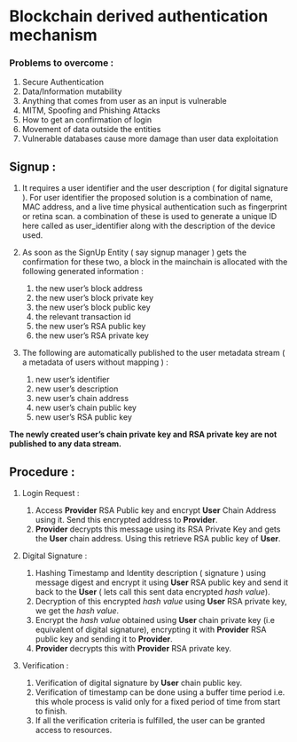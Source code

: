 # Blockchain derived authentication mechanism

### Problems to overcome :
 1. Secure Authentication
 2. Data/Information mutability
 3. Anything that comes from user as an input is vulnerable 
 4. MITM, Spoofing and Phishing Attacks
 5. How to get an confirmation of login
 6. Movement of data outside the entities
 7. Vulnerable databases cause more damage than user data exploitation

## Signup  :

1. It requires a user identifier and the user description ( for digital signature ). For user identifier the proposed solution is a combination of name, MAC address, and a live time physical authentication such as fingerprint or retina scan. a combination of these is used to generate a unique ID here called as user_identifier along with the description of the device used.

2. As soon as the SignUp Entity ( say signup manager ) gets the confirmation for these two, a block in the mainchain is allocated with the following generated information :
	1.  the new user’s block address
	2.  the new user’s block private key
	3.  the new user’s block public key
	4.  the relevant transaction id 
	5.  the new user’s RSA public key
	6.  the new user’s RSA private key

3. The following are automatically published to the user metadata stream ( a metadata of users without mapping ) :
	1.  new user’s identifier
	2.  new user’s description
	3.  new user’s chain address
	4.  new user’s chain public key
	5.  new user’s RSA public key

**The newly created user’s chain private key and RSA private key are not published to any data stream.**

## Procedure :
 1. Login Request :
	 1. Access **Provider** RSA Public key and encrypt **User** Chain Address using it. Send this encrypted address to **Provider**.
	 2. **Provider** decrypts this message using its RSA Private Key and gets the **User** chain address. Using this retrieve RSA public key of **User**.
	
 2.  Digital Signature : 
		1. Hashing Timestamp and Identity description ( signature ) using message digest and encrypt it using **User** RSA public key and send it back to the **User** ( lets call this sent data encrypted *hash value*).
	 2. Decryption of this encrypted *hash value* using **User** RSA private key, we get the *hash value*.
	 3. Encrypt the *hash value* obtained using **User** chain private key (i.e equivalent of digital signature), encrypting it with **Provider** RSA public key and sending it to **Provider**.
	 4. **Provider** decrypts this with **Provider** RSA private key.

 3. Verification :
	 1. Verification of digital signature by **User** chain public key. 
	 2. Verification of timestamp can be done using a buffer time period i.e. this whole process is valid only for a fixed period of time from start to finish.
	 3. If all the verification criteria is fulfilled, the user can be granted access to resources.
